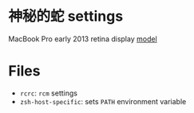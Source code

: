 # 神秘的蛇 settings

MacBook Pro early 2013 retina display [model](https://everymac.com/systems/apple/macbook_pro/specs/macbook-pro-core-i5-2.6-13-early-2013-retina-display-specs.html)

# Files

- `rcrc`: `rcm` settings
- `zsh-host-specific`: sets `PATH` environment variable

